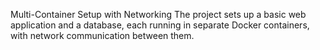 Multi-Container Setup with Networking
The project sets up a basic web application and a database, 
each running in separate Docker containers, 
with network communication between them.
